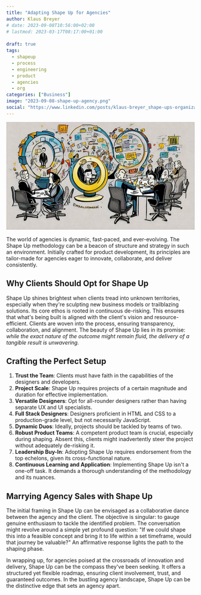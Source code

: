 ```yaml
---
title: "Adapting Shape Up for Agencies"
author: Klaus Breyer
# date: 2023-09-08T10:56:00+02:00
# lastmod: 2023-03-17T08:17:00+01:00

draft: true
tags:
  - shapeup
  - process
  - engineering
  - product
  - agencies
  - org
categories: ["Business"]
image: "2023-09-08-shape-up-agency.png"
social: "https://www.linkedin.com/posts/klaus-breyer_shape-ups-organizational-impact-klaus-activity-7105845252837498880-YFVg"
---
```


![](2023-09-08-shape-up-agency.png)

The world of agencies is dynamic, fast-paced, and ever-evolving. The Shape Up methodology can be a beacon of structure and strategy in such an environment. Initially crafted for product development, its principles are tailor-made for agencies eager to innovate, collaborate, and deliver consistently.

## Why Clients Should Opt for Shape Up

Shape Up shines brightest when clients tread into unknown territories, especially when they're sculpting new business models or trailblazing solutions. Its core ethos is rooted in continuous de-risking. This ensures that what's being built is aligned with the client's vision and resource-efficient. Clients are woven into the process, ensuring transparency, collaboration, and alignment. The beauty of Shape Up lies in its promise: _while the exact nature of the outcome might remain fluid, the delivery of a tangible result is unwavering._

## Crafting the Perfect Setup

1. **Trust the Team**: Clients must have faith in the capabilities of the designers and developers.
2. **Project Scale**: Shape Up requires projects of a certain magnitude and duration for effective implementation.
3. **Versatile Designers**: Opt for all-rounder designers rather than having separate UX and UI specialists.
4. **Full Stack Designers**: Designers proficient in HTML and CSS to a production-grade level, but not necessarily JavaScript.
5. **Dynamic Duos**: Ideally, projects should be tackled by teams of two.
6. **Robust Product Teams**: A competent product team is crucial, especially during shaping. Absent this, clients might inadvertently steer the project without adequately de-risking it.
7. **Leadership Buy-In**: Adopting Shape Up requires endorsement from the top echelons, given its cross-functional nature.
8. **Continuous Learning and Application**: Implementing Shape Up isn't a one-off task. It demands a thorough understanding of the methodology and its nuances.

## Marrying Agency Sales with Shape Up

The initial framing in Shape Up can be envisaged as a collaborative dance between the agency and the client. The objective is singular: to gauge genuine enthusiasm to tackle the identified problem. The conversation might revolve around a simple yet profound question: "If we could shape this into a feasible concept and bring it to life within a set timeframe, would that journey be valuable?" An affirmative response lights the path to the shaping phase.

In wrapping up, for agencies poised at the crossroads of innovation and delivery, Shape Up can be the compass they've been seeking. It offers a structured yet flexible roadmap, ensuring client involvement, trust, and guaranteed outcomes. In the bustling agency landscape, Shape Up can be the distinctive edge that sets an agency apart.
